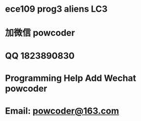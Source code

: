 # ece109 prog3 aliens LC3
# 加微信 powcoder

# QQ 1823890830

# Programming Help Add Wechat powcoder

# Email: powcoder@163.com


